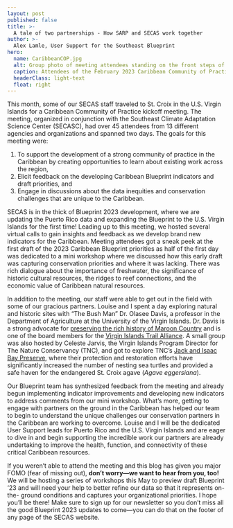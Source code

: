 ```yaml
---
layout: post
published: false
title: >-
  A tale of two partnerships - How SARP and SECAS work together
author: >-
  Alex Lamle, User Support for the Southeast Blueprint
hero:
  name: CaribbeanCOP.jpg
  alt: Group photo of meeting attendees standing on the front steps of a weathered yellow and white building.
  caption: Attendees of the February 2023 Caribbean Community of Practice meeting in Christiansted, St. Croix
  headerClass: light-text
  float: right
---
```

This month, some of our SECAS staff traveled to St. Croix in the U.S. Virgin Islands for a Caribbean Community of Practice kickoff meeting. The meeting, organized in conjunction with the Southeast Climate Adaptation Science Center (SECASC), had over 45 attendees from 13 different agencies and organizations and spanned two days. The goals for this meeting were:

1. To support the development of a strong community of practice in the Caribbean by creating opportunities to learn about existing work across the region,
2. Elicit feedback on the developing Caribbean Blueprint indicators and draft priorities, and
3. Engage in discussions about the data inequities and conservation challenges that are unique to the Caribbean.<!--more-->

SECAS is in the thick of Blueprint 2023 development, where we are updating the Puerto Rico data and expanding the Blueprint to the U.S. Virgin Islands for the first time! Leading up to this meeting, we hosted several virtual calls to gain insights and feedback as we develop brand new indicators for the Caribbean. Meeting attendees got a sneak peek at the first draft of the 2023 Caribbean Blueprint priorities as half of the first day was dedicated to a mini workshop where we discussed how this early draft was capturing conservation priorities and where it was lacking. There was rich dialogue about the importance of freshwater, the significance of historic cultural resources, the ridges to reef connections, and the economic value of Caribbean natural resources.

In addition to the meeting, our staff were able to get out in the field with some of our gracious partners. Louise and I spent a day exploring natural and historic sites with “The Bush Man” Dr. Olasee Davis, a professor in the Department of Agriculture at the University of the Virgin Islands. Dr. Davis is a strong advocate for [preserving the rich history of Maroon Country](https://stthomassource.com/content/2022/06/17/commentary-join-the-call-for-a-maroon-territorial-park/) and is one of the board members for the [Virgin Islands Trail Alliance](https://vitrails.org/). A small group was also hosted by Celeste Jarvis, the Virgin Islands Program Director for The Nature Conservancy (TNC), and got to explore TNC’s [Jack and Isaac Bay Preserve](https://www.nature.org/en-us/get-involved/how-to-help/places-we-protect/us-virgin-islands-jack-and-isaac-bays/), where their protection and restoration efforts have significantly increased the number of nesting sea turtles and provided a safe haven for the endangered St. Croix agave (_Agave eggersiana_).  

Our Blueprint team has synthesized feedback from the meeting and already begun implementing indicator improvements and developing new indicators to address comments from our mini workshop. What’s more, getting to engage with partners on the ground in the Caribbean has helped our team to begin to understand the unique challenges our conservation partners in the Caribbean are working to overcome. Louise and I will be the dedicated User Support leads for Puerto Rico and the U.S. Virgin Islands and are eager to dive in and begin supporting the incredible work our partners are already undertaking to improve the health, function, and connectivity of these critical Caribbean resources.  

If you weren’t able to attend the meeting and this blog has given you major FOMO (fear of missing out), **don’t worry—we want to hear from you, too!** We will be hosting a series of workshops this May to preview draft Blueprint ‘23 and will need your help to better refine our data so that it represents on- the- ground conditions and captures your organizational priorities. I hope you’ll be there! Make sure to sign up for our newsletter so you don’t miss all the good Blueprint 2023 updates to come—you can do that on the footer of any page of the SECAS website.
